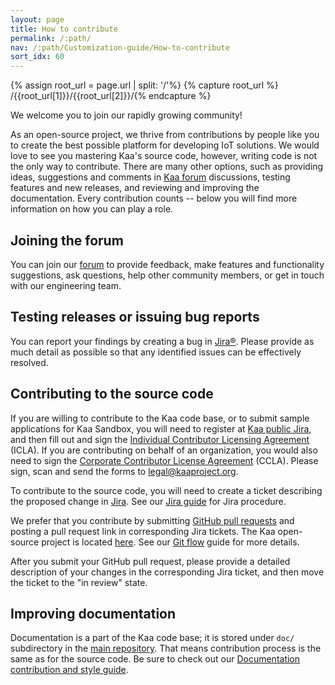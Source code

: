 ```yaml
---
layout: page
title: How to contribute
permalink: /:path/
nav: /:path/Customization-guide/How-to-contribute
sort_idx: 60
---
```


{% assign root_url = page.url | split: '/'%}
{% capture root_url  %} /{{root_url[1]}}/{{root_url[2]}}/{% endcapture %}

We welcome you to join our rapidly growing community!

As an open-source project, we thrive from contributions by people like you to create the best possible platform for developing IoT solutions. We would love to see you mastering Kaa's source code, however, writing code is not the only way to contribute. There are many other options, such as providing ideas, suggestions and comments in [Kaa forum](https://groups.google.com/forum/#!forum/kaaproject) discussions, testing features and new releases, and reviewing and improving the documentation. Every contribution counts -- below you will find more information on how you can play a role.

## Joining the forum
You can join our [forum](https://groups.google.com/forum/#!forum/kaaproject) to provide feedback, make features and functionality suggestions, ask questions, help other community members, or get in touch with our engineering team.

## Testing releases or issuing bug reports

You can report your findings by creating a bug in [Jira®](http://jira.kaaproject.org/browse/KAA/). Please provide as much detail as possible so that any identified issues can be effectively resolved.

## Contributing to the source code

If you are willing to contribute to the Kaa code base, or to submit sample applications for Kaa Sandbox, you will need to register at [Kaa public Jira](http://jira.kaaproject.org/browse/KAA/), and then fill out and sign the [Individual Contributor Licensing Agreement](http://www.kaaproject.org/Uploads/ICLA.pdf) (ICLA). If you are contributing on behalf of an organization, you would also need to sign the [Corporate Contributor License Agreement](http://www.kaaproject.org/Uploads/CCLA.pdf) (CCLA). Please sign, scan and send the forms to [legal@kaaproject.org](mailto:legal@kaaproject.org).

To contribute to the source code, you will need to create a ticket describing the proposed change in [Jira](http://jira.kaaproject.org/browse/KAA/). See our [Jira guide]({{root_url}}Customization-guide/How-to-contribute/Jira-guide) for Jira procedure.

We prefer that you contribute by submitting [GitHub pull requests](https://help.github.com/articles/using-pull-requests/) and posting a pull request link in corresponding Jira tickets. The Kaa open-source project is located [here](https://github.com/kaaproject/kaa). See our [Git flow]({{root_url}}Customization-guide/How-to-contribute/Git-flow/) guide for more details.

After you submit your GitHub pull request, please provide a detailed description of your changes in the corresponding Jira ticket, and then move the ticket to the "in review" state.

## Improving documentation

Documentation is a part of the Kaa code base; it is stored under `doc/` subdirectory in the [main repository](https://github.com/kaaproject/kaa). That means contribution process is the same as for the source code. Be sure to check out our [Documentation contribution and style guide]({{root_url}}Customization-guide/Documentation-contribution-and-style-guide/).
